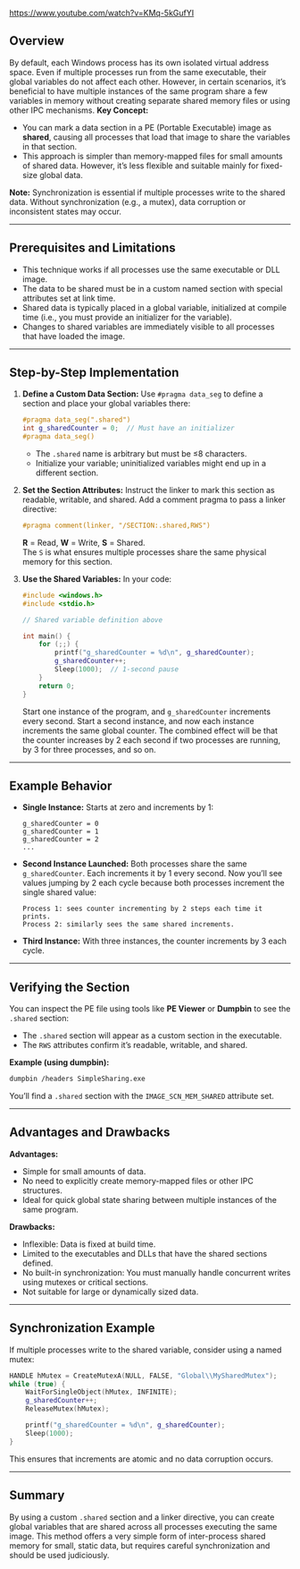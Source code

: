 https://www.youtube.com/watch?v=KMq-5kGufYI
## Overview
By default, each Windows process has its own isolated virtual address space. Even if multiple processes run from the same executable, their global variables do not affect each other. However, in certain scenarios, it’s beneficial to have multiple instances of the same program share a few variables in memory without creating separate shared memory files or using other IPC mechanisms.
**Key Concept:**  
- You can mark a data section in a PE (Portable Executable) image as **shared**, causing all processes that load that image to share the variables in that section.
- This approach is simpler than memory-mapped files for small amounts of shared data. However, it’s less flexible and suitable mainly for fixed-size global data.

**Note:** Synchronization is essential if multiple processes write to the shared data. Without synchronization (e.g., a mutex), data corruption or inconsistent states may occur.

---
## Prerequisites and Limitations
- This technique works if all processes use the same executable or DLL image.
- The data to be shared must be in a custom named section with special attributes set at link time.
- Shared data is typically placed in a global variable, initialized at compile time (i.e., you must provide an initializer for the variable).
- Changes to shared variables are immediately visible to all processes that have loaded the image.

---

## Step-by-Step Implementation

1. **Define a Custom Data Section:**
   Use `#pragma data_seg` to define a section and place your global variables there:
   ```cpp
   #pragma data_seg(".shared")
   int g_sharedCounter = 0;  // Must have an initializer
   #pragma data_seg()
   ```

   - The `.shared` name is arbitrary but must be ≤8 characters.
   - Initialize your variable; uninitialized variables might end up in a different section.

2. **Set the Section Attributes:**
   Instruct the linker to mark this section as readable, writable, and shared. Add a comment pragma to pass a linker directive:
   ```cpp
   #pragma comment(linker, "/SECTION:.shared,RWS")
   ```
   
   **R** = Read, **W** = Write, **S** = Shared.  
   The `S` is what ensures multiple processes share the same physical memory for this section.

3. **Use the Shared Variables:**
   In your code:
   ```cpp
   #include <windows.h>
   #include <stdio.h>

   // Shared variable definition above

   int main() {
       for (;;) {
           printf("g_sharedCounter = %d\n", g_sharedCounter);
           g_sharedCounter++;
           Sleep(1000);  // 1-second pause
       }
       return 0;
   }
   ```

   Start one instance of the program, and `g_sharedCounter` increments every second. Start a second instance, and now each instance increments the same global counter. The combined effect will be that the counter increases by 2 each second if two processes are running, by 3 for three processes, and so on.

---

## Example Behavior

- **Single Instance:**
  Starts at zero and increments by 1:  
  ```
  g_sharedCounter = 0
  g_sharedCounter = 1
  g_sharedCounter = 2
  ...
  ```

- **Second Instance Launched:**
  Both processes share the same `g_sharedCounter`. Each increments it by 1 every second. Now you’ll see values jumping by 2 each cycle because both processes increment the single shared value:
  ```
  Process 1: sees counter incrementing by 2 steps each time it prints.
  Process 2: similarly sees the same shared increments.
  ```

- **Third Instance:**
  With three instances, the counter increments by 3 each cycle.

---

## Verifying the Section

You can inspect the PE file using tools like **PE Viewer** or **Dumpbin** to see the `.shared` section:

- The `.shared` section will appear as a custom section in the executable.
- The `RWS` attributes confirm it’s readable, writable, and shared.

**Example (using dumpbin):**
```bash
dumpbin /headers SimpleSharing.exe
```
You’ll find a `.shared` section with the `IMAGE_SCN_MEM_SHARED` attribute set.

---

## Advantages and Drawbacks

**Advantages:**
- Simple for small amounts of data.
- No need to explicitly create memory-mapped files or other IPC structures.
- Ideal for quick global state sharing between multiple instances of the same program.

**Drawbacks:**
- Inflexible: Data is fixed at build time.
- Limited to the executables and DLLs that have the shared sections defined.
- No built-in synchronization: You must manually handle concurrent writes using mutexes or critical sections.
- Not suitable for large or dynamically sized data.

---

## Synchronization Example

If multiple processes write to the shared variable, consider using a named mutex:

```cpp
HANDLE hMutex = CreateMutexA(NULL, FALSE, "Global\\MySharedMutex");
while (true) {
    WaitForSingleObject(hMutex, INFINITE);
    g_sharedCounter++;
    ReleaseMutex(hMutex);

    printf("g_sharedCounter = %d\n", g_sharedCounter);
    Sleep(1000);
}
```

This ensures that increments are atomic and no data corruption occurs.

---

## Summary

By using a custom `.shared` section and a linker directive, you can create global variables that are shared across all processes executing the same image. This method offers a very simple form of inter-process shared memory for small, static data, but requires careful synchronization and should be used judiciously.
```